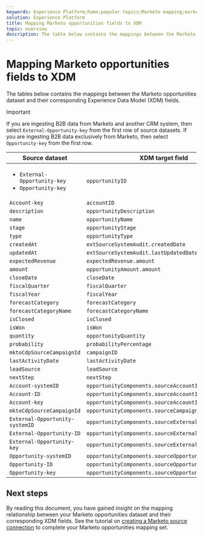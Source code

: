 ```yaml
---
keywords: Experience Platform;home;popular topics;Marketo mapping;marketo mapping
solution: Experience Platform
title: Mapping Marketo opportunities fields to XDM
topic: overview
description: The table below contains the mappings between the Marketo Opportunities dataset and their corresponding XDM fields.
---
```


# Mapping Marketo opportunities fields to XDM

The tables below contains the mappings between the Marketo opportunities dataset and their corresponding Experience Data Model (XDM) fields.

>[!IMPORTANT]
>
>If you are ingesting B2B data from Marketo and another CRM system, then select `External-Opportunity-key` from the first row of source datasets. If you are ingesting B2B data exclusively from Marketo, then select `Opportunity-key` from the first row.

| Source dataset | XDM target field |
| -------------- | ---------------- |
| <ul><li>`External-Opportunity-key`</li><li>`Opportunity-key`</li></ul> | `opportunityID` |
| `Account-key` | `accountID` |
| `description` | `opportunityDescription` |
| `name` | `opportunityName` |
| `stage` | `opportunityStage` |
| `type` | `opportunityType` |
| `createdAt` | `extSourceSystemAudit.createdDate` |
| `updatedAt` | `extSourceSystemAudit.lastUpdatedDate` |
| `expectedRevenue` | `expectedRevenue.amount` |
| `amount` | `opportunityAmount.amount` |
| `closeDate` | `closeDate` |
| `fiscalQuarter` | `fiscalQuarter` |
| `fiscalYear` | `fiscalYear` |
| `forecastCategory` | `forecastCategory` |
| `forecastCategoryName` | `forecastCategoryName` |
| `isClosed` | `isClosed` |
| `isWon` | `isWon` |
| `quantity` | `opportunityQuantity` |
| `probability` | `probabilityPercentage` |
| `mktoCdpSourceCampaignId` | `campaignID` |
| `lastActivityDate` | `lastActivityDate` |
| `leadSource` | `leadSource` |
| `nextStep` | `nextStep` |
| `Account-systemID` | `opportunityComponents.sourceAccountID.systemID` |
| `Account-ID` | `opportunityComponents.sourceAccountID.ID` |
| `Account-key` | `opportunityComponents.sourceAccountID.key` |
| `mktoCdpSourceCampaignId` | `opportunityComponents.sourceCampaignID.ID` |
| `External-Opportunity-systemID` | `opportunityComponents.sourceExternalID.systemID` |
| `External-Opportunity-ID` | `opportunityComponents.sourceExternalID.ID` |
| `External-Opportunity-key` | `opportunityComponents.sourceExternalID.key` |
| `Opportunity-systemID` | `opportunityComponents.sourceOpportunityID.systemID` |
| `Opportunity-ID` | `opportunityComponents.sourceOpportunityID.ID` |
| `Opportunity-key` | `opportunityComponents.sourceOpportunityID.key` |

## Next steps

By reading this document, you have gained insight on the mapping relationship between your Marketo opportunities dataset and their corresponding XDM fields. See the tutorial on [creating a Marketo source connection](../../../tutorials/ui/create/adobe-applications/marketo.md) to complete your Marketo opportunities mapping set.
